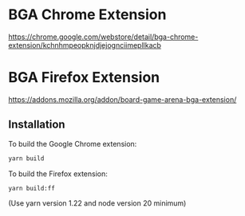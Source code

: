 # BGA Chrome Extension

https://chrome.google.com/webstore/detail/bga-chrome-extension/kchnhmpeopknjdjejognciimepllkacb

# BGA Firefox Extension

https://addons.mozilla.org/addon/board-game-arena-bga-extension/

## Installation

To build the Google Chrome extension:

```bash
yarn build
```

To build the Firefox extension:

```bash
yarn build:ff
```

(Use yarn version 1.22 and node version 20 minimum)
